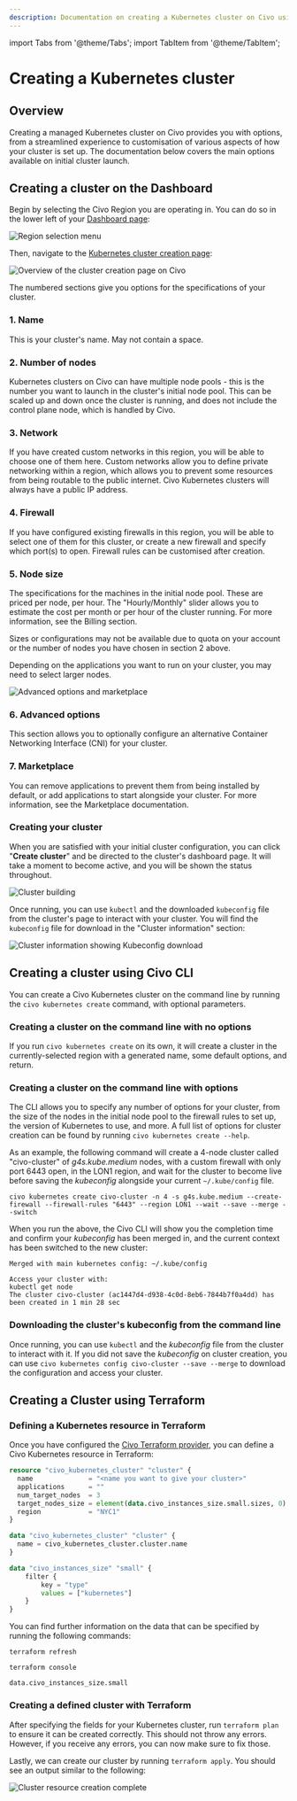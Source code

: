 ```yaml
---
description: Documentation on creating a Kubernetes cluster on Civo using a variety of tools and options.
---
```

import Tabs from '@theme/Tabs';
import TabItem from '@theme/TabItem';

# Creating a Kubernetes cluster

## Overview

Creating a managed Kubernetes cluster on Civo provides you with options, from a streamlined experience to customisation of various aspects of how your cluster is set up. The documentation below covers the main options available on initial cluster launch.

<Tabs groupId="create-cluster">
<TabItem value="dashboard" label="Dashboard">

## Creating a cluster on the Dashboard

Begin by selecting the Civo Region you are operating in. You can do so in the lower left of your [Dashboard page](https://dashboard.civo.com):

![Region selection menu](images/region-select.png)

Then, navigate to the [Kubernetes cluster creation page](https://dashboard.civo.com/kubernetes/new):

![Overview of the cluster creation page on Civo](images/create-kubernetes-cluster-page.png)

The numbered sections give you options for the specifications of your cluster.

### 1. Name

This is your cluster's name. May not contain a space.

### 2. Number of nodes

Kubernetes clusters on Civo can have multiple node pools - this is the number you want to launch in the cluster's initial node pool. This can be scaled up and down once the cluster is running, and does not include the control plane node, which is handled by Civo.

### 3. Network

If you have created custom networks in this region, you will be able to choose one of them here. Custom networks allow you to define private networking within a region, which allows you to prevent some resources from being routable to the public internet. Civo Kubernetes clusters will always have a public IP address.

### 4. Firewall

If you have configured existing firewalls in this region, you will be able to select one of them for this cluster, or create a new firewall and specify which port(s) to open. Firewall rules can be customised after creation.

### 5. Node size

The specifications for the machines in the initial node pool. These are priced per node, per hour. The "Hourly/Monthly" slider allows you to estimate the cost per month or per hour of the cluster running. For more information, see the Billing section.

Sizes or configurations may not be available due to quota on your account or the number of nodes you have chosen in section 2 above.

Depending on the applications you want to run on your cluster, you may need to select larger nodes.

![Advanced options and marketplace](images/create-kubernetes-cluster-page-2.png)

### 6. Advanced options

This section allows you to optionally configure an alternative Container Networking Interface (CNI) for your cluster.

### 7. Marketplace

You can remove applications to prevent them from being installed by default, or add applications to start alongside your cluster. For more information, see the Marketplace documentation.

### Creating your cluster

When you are satisfied with your initial cluster configuration, you can click "**Create cluster**" and be directed to the cluster's dashboard page. It will take a moment to become active, and you will be shown the status throughout.

![Cluster building](images/cluster-building.png)

Once running, you can use `kubectl` and the downloaded `kubeconfig` file from the cluster's page to interact with your cluster. You will find the `kubeconfig` file for download in the "Cluster information" section:

![Cluster information showing Kubeconfig download](images/cluster-info.png)

</TabItem>

<TabItem value="cli" label="Civo CLI">

## Creating a cluster using Civo CLI

You can create a Civo Kubernetes cluster on the command line by running the `civo kubernetes create` command, with optional parameters.

### Creating a cluster on the command line with no options

If you run `civo kubernetes create` on its own, it will create a cluster in the currently-selected region with a generated name, some default options, and return.

### Creating a cluster on the command line with options

The CLI allows you to specify any number of options for your cluster, from the size of the nodes in the initial node pool to the firewall rules to set up, the version of Kubernetes to use, and more. A full list of options for cluster creation can be found by running `civo kubernetes create --help`.

As an example, the following command will create a 4-node cluster called "civo-cluster" of *g4s.kube.medium* nodes, with a custom firewall with only port 6443 open, in the LON1 region, and wait for the cluster to become live before saving the *kubeconfig* alongside your current `~/.kube/config` file.

`civo kubernetes create civo-cluster -n 4 -s g4s.kube.medium --create-firewall --firewall-rules "6443" --region LON1 --wait --save --merge --switch`

When you run the above, the Civo CLI will show you the completion time and confirm your *kubeconfig* has been merged in, and the current context has been switched to the new cluster:

```console
Merged with main kubernetes config: ~/.kube/config

Access your cluster with:
kubectl get node
The cluster civo-cluster (ac1447d4-d938-4c0d-8eb6-7844b7f0a4dd) has been created in 1 min 28 sec
```

### Downloading the cluster's kubeconfig from the command line

Once running, you can use `kubectl` and the *kubeconfig* file from the cluster to interact with it. If you did not save the *kubeconfig* on cluster creation, you can use `civo kubernetes config civo-cluster --save --merge` to download the configuration and access your cluster.

</TabItem>

<TabItem value="terraform" label="Terraform">

## Creating a Cluster using Terraform

### Defining a Kubernetes resource in Terraform

Once you have configured the [Civo Terraform provider](../overview/terraform.md), you can define a Civo Kubernetes resource in Terraform:

```terraform
resource "civo_kubernetes_cluster" "cluster" {
  name              = "<name you want to give your cluster>"
  applications      = ""
  num_target_nodes  = 3
  target_nodes_size = element(data.civo_instances_size.small.sizes, 0).name
  region            = "NYC1"
}

data "civo_kubernetes_cluster" "cluster" {
  name = civo_kubernetes_cluster.cluster.name
}

data "civo_instances_size" "small" {
    filter {
        key = "type"
        values = ["kubernetes"]
    }
}
```

You can find further information on the data that can be specified by running the following commands:

`terraform refresh`

`terraform console`

`data.civo_instances_size.small`

### Creating a defined cluster with Terraform

After specifying the fields for your Kubernetes cluster, run `terraform plan` to ensure it can be created correctly. This should not throw any errors. However, if you receive any errors, you can now make sure to fix those.

Lastly, we can create our cluster by running `terraform apply`. You should see an output similar to the following:

![Cluster resource creation complete](images/cluster-resource-creation-complete.png)

</TabItem>
</Tabs>